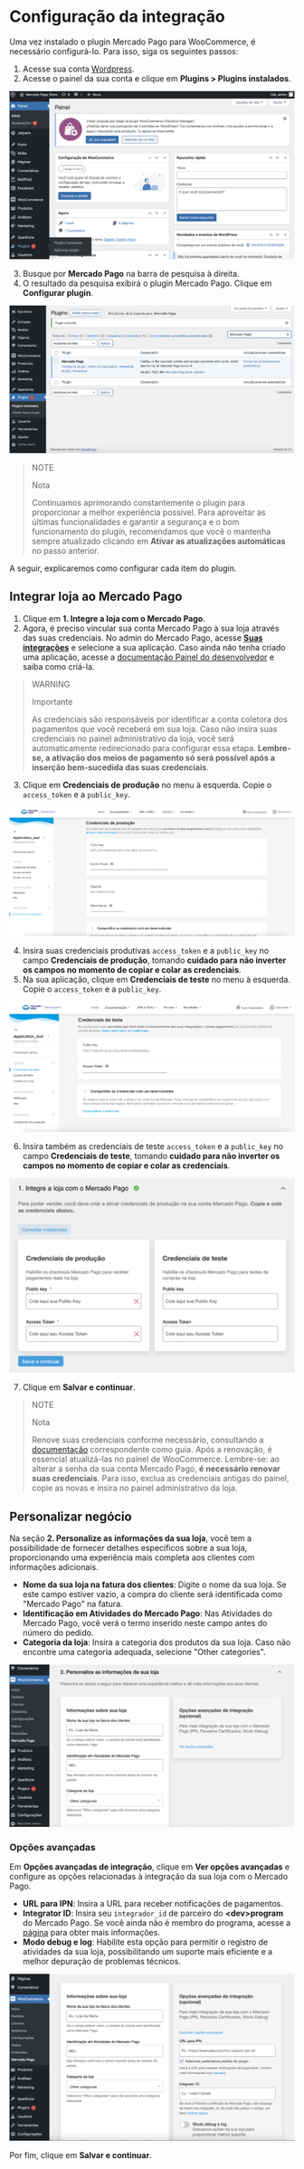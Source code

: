 # Configuração da integração

Uma vez instalado o plugin Mercado Pago para WooCommerce, é necessário configurá-lo. Para isso, siga os seguintes passos:

1. Acesse sua conta [Wordpress](https://wordpress.com/).
2. Acesse o painel da sua conta e clique em **Plugins > Plugins instalados**.

![Add plugin](/images/woocomerce/installed-plugins-pt.png)

3. Busque por **Mercado Pago** na barra de pesquisa à direita.
4. O resultado da pesquisa exibirá o plugin Mercado Pago. Clique em **Configurar plugin**.

![Plugin MP](/images/woocomerce/mp-plugin-pt.png)

> NOTE
>
> Nota
>
> Continuamos aprimorando constantemente o plugin para proporcionar a melhor experiência possível. Para aproveitar as últimas funcionalidades e garantir a segurança e o bom funcionamento do plugin, recomendamos que você o mantenha sempre atualizado clicando em **Ativar as atualizações automáticas** no passo anterior. 

A seguir, explicaremos como configurar cada item do plugin. 

## Integrar loja ao Mercado Pago

1. Clique em **1. Integre a loja com o Mercado Pago**.
2. Agora, é preciso vincular sua conta Mercado Pago à sua loja através das suas credenciais. No admin do Mercado Pago, acesse **[Suas integrações](https://www.mercadopago[FAKER][URL][DOMAIN]/developers/panel/app)** e selecione a sua aplicação. Caso ainda não tenha criado uma aplicação, acesse a [documentação Painel do desenvolvedor](/developers/pt/docs/woocommerce/additional-content/your-integrations/dashboard) e saiba como criá-la. 

> WARNING
>
> Importante
>
> As credenciais são responsáveis por identificar a conta coletora dos pagamentos que você receberá em sua loja. Caso não insira suas credenciais no painel administrativo da loja, você será automaticamente redirecionado para configurar essa etapa. **Lembre-se, a ativação dos meios de pagamento só será possível após a inserção bem-sucedida das suas credenciais**.

3. Clique em **Credenciais de produção** no menu à esquerda. Copie o `access_token` e a `public_key`.

![Credenciais de produção](/images/woocomerce/test-prod-credentials-api.png)

4. Insira suas credenciais produtivas `access_token` e a `public_key` no campo **Credenciais de produção**, tomando **cuidado para não inverter os campos no momento de copiar e colar as credenciais**.
5. Na sua aplicação, clique em **Credenciais de teste** no menu à esquerda. Copie o `access_token` e a `public_key`.

![Credenciais de teste](/images/woocomerce/test-test-credentials-api.png)

6. Insira também as credenciais de teste `access_token` e a `public_key` no campo **Credenciais de teste**, tomando **cuidado para não inverter os campos no momento de copiar e colar as credenciais**.

![Painel](/images/woocomerce/test-woo.png)

7. Clique em **Salvar e continuar**.

> NOTE
>
> Nota
>
> Renove suas credenciais conforme necessário, consultando a [documentação](/developers/pt/docs/woocommerce/additional-content/best-practices/credentials-best-practices/secure-credentials) correspondente como guia. Após a renovação, é essencial atualizá-las no painel de WooCommerce. Lembre-se: ao alterar a senha da sua conta Mercado Pago, **é necessário renovar suas credenciais**. Para isso, exclua as credenciais antigas do painel, copie as novas e insira no painel administrativo da loja.

## Personalizar negócio

Na seção **2. Personalize as informações da sua loja**, você tem a possibilidade de fornecer detalhes específicos sobre a sua loja, proporcionando uma experiência mais completa aos clientes com informações adicionais.

* **Nome da sua loja na fatura dos clientes**: Digite o nome da sua loja. Se este campo estiver vazio, a compra do cliente será identificada como "Mercado Pago" na fatura.
* **Identificação em Atividades do Mercado Pago**: Nas Atividades do Mercado Pago, você verá o termo inserido neste campo antes do número do pedido.
* **Categoria da loja**: Insira a categoria dos produtos da sua loja. Caso não encontre uma categoria adequada, selecione "Other categories".

![Painel](/images/woocomerce/customization-pt.png) 

### Opções avançadas

Em **Opções avançadas de integração**, clique em **Ver opções avançadas** e configure as opções relacionadas à integração da sua loja com o Mercado Pago. 

* **URL para IPN**: Insira a URL para receber notificações de pagamentos.
* **Integrator ID**: Insira seu `integrador_id` de parceiro do **&lt;dev&gt;program** do Mercado Pago. Se você ainda não é membro do programa, acesse a [página](https://www.mercadopago[FAKER][URL][DOMAIN]/developers/pt/developer-program) para obter mais informações.
* **Modo debug e log**: Habilite esta opção para permitir o registro de atividades da sua loja, possibilitando um suporte mais eficiente e a melhor depuração de problemas técnicos.

![Painel](/images/woocomerce/advanced-settings-pt.png) 

Por fim, clique em **Salvar e continuar**.